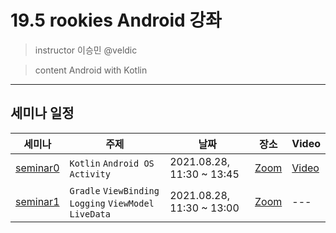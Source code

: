 # 19.5 rookies Android 강좌

> instructor 이승민 @veldic

> content Android with Kotlin

---

## 세미나 일정

| 세미나 | 주제 | 날짜 | 장소 | Video |
| --- | --- | --- | --- | --- |
| [seminar0](seminar_0) | `Kotlin` `Android OS` `Activity` | 2021.08.28, 11:30 ~ 13:45 | [Zoom](https://snu-ac-kr.zoom.us/j/9990095624) | [Video](https://youtu.be/orCngfd8_20) |
| [seminar1](seminar_1) | `Gradle` `ViewBinding` `Logging` `ViewModel` `LiveData` | 2021.08.28, 11:30 ~ 13:00 | [Zoom](https://snu-ac-kr.zoom.us/j/9990095624) | --- |
